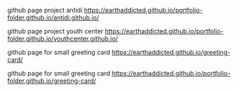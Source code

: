 github page project antidi https://earthaddicted.github.io/portfolio-folder.github.io/antidi.github.io/


github page project youth center https://earthaddicted.github.io/portfolio-folder.github.io/youthcenter.github.io/

github page for small greeting card https://earthaddicted.github.io/greeting-card/

github page for small greeting card https://earthaddicted.github.io/portfolio-folder.github.io/greeting-card/
